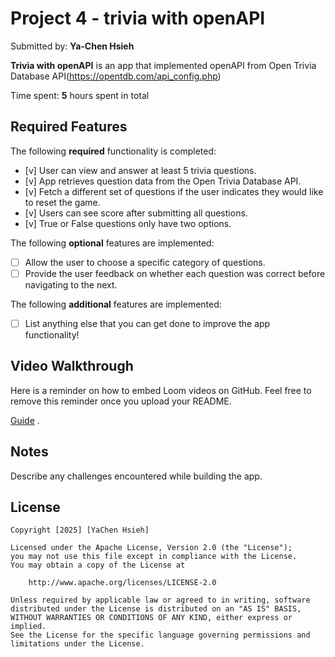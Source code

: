 # Project 4 - trivia with openAPI

Submitted by: **Ya-Chen Hsieh**

**Trivia with openAPI** is an app that implemented openAPI from Open Trivia Database API(https://opentdb.com/api_config.php)

Time spent: **5** hours spent in total

## Required Features

The following **required** functionality is completed:

- [v] User can view and answer at least 5 trivia questions.
- [v] App retrieves question data from the Open Trivia Database API.
- [v] Fetch a different set of questions if the user indicates they would like to reset the game.
- [v] Users can see score after submitting all questions.
- [v] True or False questions only have two options.


The following **optional** features are implemented:

  
- [ ] Allow the user to choose a specific category of questions.
- [ ] Provide the user feedback on whether each question was correct before navigating to the next.

The following **additional** features are implemented:

- [ ] List anything else that you can get done to improve the app functionality!

## Video Walkthrough

Here is a reminder on how to embed Loom videos on GitHub. Feel free to remove this reminder once you upload your README. 

[Guide](https://youtu.be/3jsQkNVJj2o) .

## Notes

Describe any challenges encountered while building the app.

## License

    Copyright [2025] [YaChen Hsieh]

    Licensed under the Apache License, Version 2.0 (the "License");
    you may not use this file except in compliance with the License.
    You may obtain a copy of the License at

        http://www.apache.org/licenses/LICENSE-2.0

    Unless required by applicable law or agreed to in writing, software
    distributed under the License is distributed on an "AS IS" BASIS,
    WITHOUT WARRANTIES OR CONDITIONS OF ANY KIND, either express or implied.
    See the License for the specific language governing permissions and
    limitations under the License.
